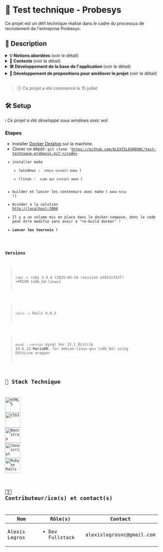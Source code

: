 # 🍵 Test technique - Probesys
Ce projet est un défi technique réalisé dans le cadre du processus de recrutement de l'entreprise Probesys.

 ## 📒 Description

<details>
<summary> <strong>💡 Notions abordées </strong>(voir le détail)</summary>

- Créer des tables dans une bdd (migration)
- Model avec des conditions de validation
- Les Controllers et leurs actions
- Créer des Views avec un formulaire
- Routing (Resources, Collection, Member)
- Tables relationnelles (Belongs to, Has many)
- Requêtes basiques en bdd
- Créer des Helpers

</details>

<details>
<summary> <strong>📝 Contexte </strong>(voir le détail)</summary>

>Le but de cet exercice est de connaitre l'étendu des connaissances et la capacité d’adaptation du participant
>
>Vous devez créer une interface web permettant de créer X équipes composé de 11 joueurs.
>Chaque joueur dispose d'un nom, et d'un poste sur le terrain.
>
>Lors d'un match deux équipent complètes précédemment créées s'affrontent. Un nombre de kill aléatoire (entre 0 et 5) est marqué par chacune des équipes.
>
>Un tournois se déroule entre 8 équipes. Chaque équipe ne rencontre qu'une seule fois une autre équipe.
>Une victoire donne 3 points, un match nul 1 point et une défaite 0 point.
>
>Un classement final sera attendu sous cette forme :
>
>| Equipe | Points | kill reçu | kill marqués |
>| --- | --- | --- | --- |
>| nom_equipe1 | 19 | 12 | 33 |
>| nom_equipe3 | 15 | 22 | 23 |
>| nom_equipe2 | 5 | 40 | 10 |

</details>

<details>
<summary> <strong>🛠️ Développement de la base de l'application </strong>(voir le détail)</summary>


>### Première étape : Créer une équipe (Niveau basique) (feat #1)
>- [x]  L'équipe doit disposer d'un nom. (Nombre de caractère maximum 50)
>- [x]  L'équipe doit disposer d'une ville.
>- [x]  Le routing est correct.
>- [x]  Le model est correct.
>- [x]  Le controller est correct.


>### Deuxième étape : Créer les joueurs (Niveau basique) (feat #2)
>
>- [x]  Un joueur doit avoir un nom
>- [x]  Un joueur doit avoir un poste (Heal/Tank/DPS)
>- [x]  Le poste est selectable dans un dropdown (liste déroulante)


>### Troisième étape : Affecter des joueurs à une équipe (Niveau intermédiaire) (feat #3)
>
>- [x]  Un dropdown permet de sélectionner une équipe précédemment créer dans lequel intégrer le joueur
>- [x]  11 *joueurs maximum par équipe*


>### Quatrième étape : Le tournois (Niveau confirmé) (feat #4)
>
>- [x]  Un bouton permet de créer et peupler automatiquement 8 équipes de 11 joueurs
>- [x]  Chaque équipe affronte une seule et unique fois une autre équipe (Attribuer un score aléatoire suffit)
>- [x]  Le résultat des matchs est affiché correctement (voir le tableau ci-dessus pour la méthode de calcul)


>### Dockeriser le projet (feat #4)
>
>- [x] Créer un docker pour faire tourner votre projet


</details>


<details>
<summary><strong>🚀 Développement de propositions pour améliorer le projet </strong>(voir le détail)</summary>

>### Divers
>- [x]  des alertes et notices 'discardables'
>- [x]  Un bouton permet d'exporter les résultats du tournoi en csv

>### Ergonomie
>- [x]  front-end soigné et 'responsive'
>- [x]  vignette d'options rapides
>- [x]  night mode
>- [x]  possibilité de **changer la langue au moins entre anglais et français sans rechargement de la page et avec persistence** d'une page à l'autre
>   - amelioration future : couvrir les messages d'erreur, outil de detection des balises i18n et de remplissage des fichiers de langues

>### Technique
>- [x]  mettre en place un volume pour ne pas avoir à "re dockeriser" le projet à chaque modification
>- [x]  Repertorier des actions usuelles dans un **Makefile** pour améliorer l'experience de dev + **documentation automatique** (help , helplin , helpwin)
>- [x]  **analyse statique / lint**
>- [x]  **tests** unitaires pour valider les 3 modeles
>   - amelioration possible : couvrir l'ensemble des fonctionnalités, controlleurs et modeles
>- [ ]  boucle **CI/CD** GitHub (lancer l'analyse statique et les tests lors d'un push, bloquer une PR de develop à main si les deux ne sont pas ok)

</details>


<br/>


>🕒 Ce projet a été commencé le 15 juillet


 ## 🛠️ Setup
*ℹ️ Ce projet a été développé sous windows avec wsl*
 
 ### Etapes

 - Installer [Docker Desktop](https://www.docker.com/products/docker-desktop) sur la machine.
 - Cloner ce dépôt : <code>git clone 'https://github.com/ALEXISLEGROSNC/test-technique-probesys.git'</code>
 - installer make
    - (windows : <code> choco install make </code>)
    - (linux : <code> sudo apt install make </code>)
 - builder et lancer les conteneurs avec make (<code> make help </code> !)
 - Accéder à la solution <a href="http://localhost:3000">http://localhost:3000</a>
 - Il y a un volume mis en place dans le docker-compose, donc le code peut être modifié sans avoir à "re-build docker" !
 - **Lancer les tournois !**

 ### Versions

> <code>ruby -v</code> ruby 3.4.4 (2025-05-14 revision a38531fd3f) +PRISM [x86_64-linux]

> <code>rails -v</code> Rails 8.0.2

> <code>mysql --version</code> mysql  Ver 15.1 Distrib 10.6.22-**MariaDB**, for debian-linux-gnu (x86_64) using  EditLine wrapper



## 🧰 Stack Technique
<img style="height:50px;" src="https://cdn-icons-png.flaticon.com/512/1216/1216733.png"
alt="HTML5"
title="HTML5"/>
<img style="height:50px;" src="https://upload.wikimedia.org/wikipedia/commons/thumb/6/62/CSS3_logo.svg/2048px-CSS3_logo.svg.png"
alt="CSS3"
title="CSS3"/>
<img style="height:50px;" src="https://img.icons8.com/color/512/bootstrap--v2.png"
alt="Bootstrap"
title="Bootstrap"/>
<img style="height:50px;" src="https://static.vecteezy.com/system/resources/previews/027/127/463/non_2x/javascript-logo-javascript-icon-transparent-free-png.png"
alt="Javascript"
title="Javascript"/>
<img style="height:50px;" src="https://www.okoone.com/wp-content/uploads/2024/06/Ruby-on-rail-logo-1.png"
alt="Ruby on Rails"
title="Ruby on Rails"/>


## 👨‍💻 Contributeur/ice(s) et contact(s)
<table>
<thead>
<tr>
<th>Nom</th>
<th>Rôle(s)</th>
<th>Contact</th>
</tr>
</thead>
<tbody>
<tr>
<td>Alexis Legros</td>
<td>
<ul><li>Dev Fullstack</li></ul>
</td>
<td>alexislegrosnc@gmail.com</td>
</tr>
</tbody>
</table>
